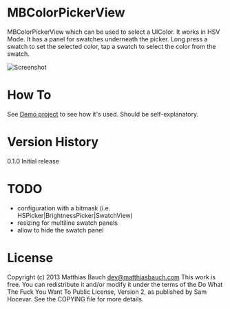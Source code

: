 MBColorPickerView
=================

MBColorPickerView which can be used to select a UIColor. It works in HSV Mode. It has a panel for swatches underneath the picker. Long press a swatch to set the selected color, tap a swatch to select the color from the swatch.



![Screenshot](data.matthiasbauch.com/github/images/MBColorPicker/Screenshot_1.png "Screenshot 1")


How To
======

See [Demo project](https://github.com/mattbauch/MBColorPickerViewDemo) to see how it's used. Should be self-explanatory. 


Version History
===============

0.1.0 Initial release


TODO
====

- configuration with a bitmask (i.e. HSPicker|BrightnessPicker|SwatchView)
- resizing for multiline swatch panels
- allow to hide the swatch panel


License
=======

Copyright (c) 2013 Matthias Bauch <dev@matthiasbauch.com>
This work is free. You can redistribute it and/or modify it under the
terms of the Do What The Fuck You Want To Public License, Version 2,
as published by Sam Hocevar. See the COPYING file for more details.
